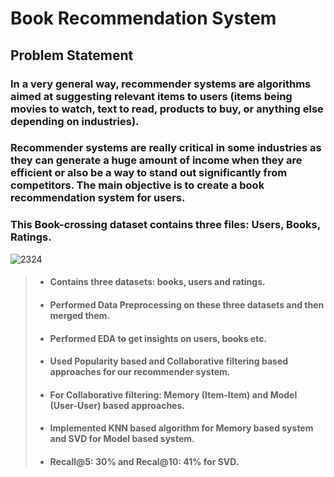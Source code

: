 # **Book Recommendation System**
## Problem Statement
### In a very general way, recommender systems are algorithms aimed at suggesting relevant items to users (items being movies to watch, text to read, products to buy, or anything else depending on industries).
### Recommender systems are really critical in some industries as they can generate a huge amount of income when they are efficient or also be a way to stand out significantly from competitors. The main objective is to create a book recommendation system for users.
### This Book-crossing dataset contains three files: Users, Books, Ratings.
![2324](https://user-images.githubusercontent.com/65157529/182559779-75310450-f01e-4da8-a564-f4d75b6488c5.jpeg)


> * #### Contains three datasets: books, users and ratings.
> * #### Performed Data Preprocessing on these three datasets and then merged them.
> * #### Performed EDA to get insights on users, books etc.
> * #### Used Popularity based and Collaborative filtering based approaches for our recommender system.
> * #### For Collaborative filtering: Memory (Item-Item) and Model (User-User) based approaches.
> * #### Implemented KNN based algorithm for Memory based system and SVD for Model based system.
> * #### Recall@5: 30% and Recal@10: 41% for SVD.
